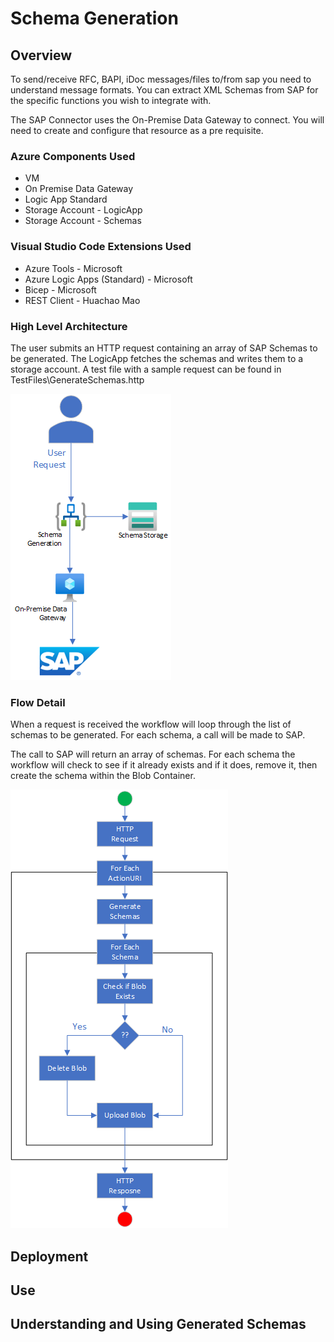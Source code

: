# Schema Generation

## Overview
To send/receive RFC, BAPI, iDoc messages/files to/from sap you need to understand message formats.  You can extract XML Schemas from SAP for the specific functions you wish to integrate with.

The SAP Connector uses the On-Premise Data Gateway to connect.  You will need to create and configure that resource as a pre requisite.

### Azure Components Used
- VM
- On Premise Data Gateway
- Logic App Standard
- Storage Account - LogicApp
- Storage Account - Schemas

### Visual Studio Code Extensions Used
- Azure Tools - Microsoft
- Azure Logic Apps (Standard) - Microsoft
- Bicep - Microsoft
- REST Client - Huachao Mao

### High Level Architecture

The user submits an HTTP request containing an array of SAP Schemas to be generated.  The LogicApp fetches the schemas and writes them to a storage account.  A test file with a sample request can be found in TestFiles\GenerateSchemas.http

![](images/GenerateSchemaOverview.png)


### Flow Detail

When a request is received the workflow will loop through the list of schemas to be generated.  For each schema, a call will be made to SAP.

The call to SAP will return an array of schemas.  For each schema the workflow will check to see if it already exists and if it does, remove it, then create the schema within the Blob Container.

![](images/GenerateSchemaFlowDetail.png)

## Deployment

## Use

## Understanding and Using Generated Schemas